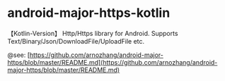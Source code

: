 # android-major-https-kotlin
【Kotlin-Version】 Http/Https library for Android. Supports Text/Binary/Json/DownloadFile/UploadFile etc.


@see: [https://github.com/arnozhang/android-major-https/blob/master/README.md](https://github.com/arnozhang/android-major-https/blob/master/README.md)

